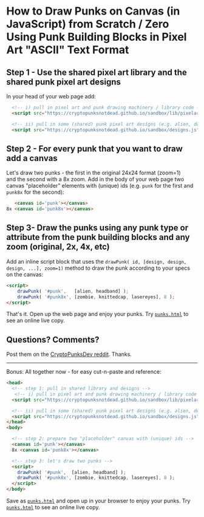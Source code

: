 # How to Draw Punks on Canvas (in JavaScript) from Scratch / Zero Using Punk Building Blocks in Pixel Art "ASCII" Text Format


## Step 1 -  Use the shared pixel art library and the shared punk pixel art designs

In your head of your web page add:

``` html
  <!-- i) pull in pixel art and punk drawing machinery / library code -->
  <script src="https://cryptopunksnotdead.github.io/sandbox/lib/pixelart.js"></script>

  <!-- ii) pull in some (shared) punk pixel art designs (e.g. alien, demon, etc.) -->
  <script src="https://cryptopunksnotdead.github.io/sandbox/designs.js"></script>
```

## Step 2 - For every punk that you want to draw add a canvas

Let's draw two punks - the first in the original 24x24 format (zoom=1)  
and the second with a 8x zoom. Add in the body of your web page
two canvas "placeholder" elements with (unique) ids (e.g. `punk` for the first and `punk8x` for the second):

``` html
   <canvas id='punk'></canvas>
8x <canvas id='punk8x'></canvas>
```


## Step 3- Draw the punks using any punk type or attribute from the punk building blocks and any zoom (original, 2x, 4x, etc) 

Add an inline script block that uses the `drawPunk( id, [design, design, design, ...], zoom=1)` 
method to draw the punk according to your specs on the canvas:

``` html
<script>
    drawPunk( '#punk',   [alien, headband] );
    drawPunk( '#punk8x', [zombie, knittedcap, lasereyes], 8 );
</script>
``` 

That's it.    Open up the web page and enjoy your punks.  Try [`punks.html`](https://cryptopunksnotdead.github.io/sandbox/draw/punks.html) to see an online live copy.


## Questions? Comments?

Post them on the [CryptoPunksDev reddit](https://old.reddit.com/r/CryptoPunksDev). Thanks.






---

Bonus:  All together now - for easy cut-n-paste and reference:

``` html
<head>
  <!-- step 1: pull in shared library and designs -->
   <!-- i) pull in pixel art and punk drawing machinery / library code -->
  <script src="https://cryptopunksnotdead.github.io/sandbox/lib/pixelart.js"></script>

  <!-- ii) pull in some (shared) punk pixel art designs (e.g. alien, demon, etc.) -->
  <script src="https://cryptopunksnotdead.github.io/sandbox/designs.js"></script>
</head>
<body>

  <!-- step 2: prepare two "placeholder" canvas with (unique) ids -->
  <canvas id='punk'></canvas>
  8x <canvas id='punk8x'></canvas>

  <!-- step 3: let's draw two punks -->
  <script>
    drawPunk( '#punk',  [alien, headband] );
    drawPunk( '#punk8x', [zombie, knittedcap, lasereyes], 8 );
  </script>
</body>
```

Save as [`punks.html`](punks.html) and open up in your browser to enjoy your punks.
Try [`punks.html`](https://cryptopunksnotdead.github.io/sandbox/draw/punks.html) to see an online live copy.

